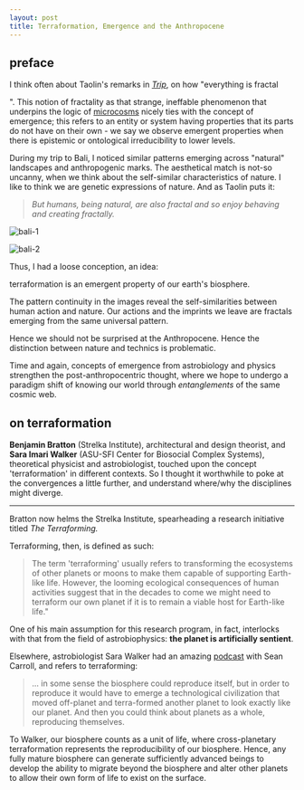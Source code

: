 ```yaml
---
layout: post
title: Terraformation, Emergence and the Anthropocene
---
```


## preface

I think often about Taolin's remarks in [*Trip*](https://www.penguinrandomhouse.com/books/547888/trip-by-tao-lin/), on how "everything is fractal

[^1]: Benoit Mandelbrot (1924-2010) invented the word "fractal", from the Latin adjective - *fractus* - whose corresponding verb - *frangere* meant "to create irregular fragments". 

". This notion of fractality as that strange, ineffable phenomenon that underpins the logic of [microcosms](https://en.wikipedia.org/wiki/Macrocosm_and_microcosm) nicely ties with the concept of emergence; this refers to an entity or system having properties that its parts do not have on their own - we say we observe emergent properties when there is epistemic or ontological irreducibility to lower levels.



During my trip to Bali, I noticed similar patterns emerging across "natural" landscapes and anthropogenic marks. The aesthetical match is not-so uncanny, when we think about the self-similar characteristics of nature. I like to think we are genetic expressions of nature. And as Taolin puts it:



> *But humans, being natural, are also fractal and so enjoy behaving and creating fractally.*



![bali-1](C:\Users\Vanessa\litepalette.github.io\assets\img\bali-1.jpg)

![bali-2](C:\Users\Vanessa\litepalette.github.io\assets\img\bali-2.jpg)



Thus, I had a loose conception, an idea: 

terraformation is an emergent property of our earth's biosphere. 



The pattern continuity in the images reveal the self-similarities between human action and nature. Our actions and the imprints we leave are fractals emerging from the same universal pattern.

Hence we should not be surprised at the Anthropocene. Hence the distinction between nature and technics is problematic. 

Time and again, concepts of emergence from astrobiology and physics strengthen the post-anthropocentric thought, where we hope to undergo a paradigm shift of knowing our world through *entanglements* of the same cosmic web. 



## on terraformation

**Benjamin Bratton** (Strelka Institute), architectural and design theorist, and **Sara Imari Walker** (ASU-SFI Center for Biosocial Complex Systems), theoretical physicist and astrobiologist, touched upon the concept 'terraformation' in different contexts. So I thought it worthwhile to poke at the convergences a little further, and understand where/why the disciplines might diverge. 

---

Bratton now helms the Strelka Institute, spearheading a research initiative titled *The Terraforming.*

Terraforming, then, is defined as such:

> The term 'terraforming' usually refers to transforming the ecosystems of other planets or moons to make them capable of supporting Earth-like life. However, the looming ecological consequences of human activities suggest that in the decades to come we might need to terraform our own planet if it is to remain a viable host for Earth-like life."

One of his main assumption for this research program, in fact, interlocks with that from the field of astrobiophysics: **the planet is artificially sentient**. 

Elsewhere, astrobiologist Sara Walker had an amazing [podcast](https://www.preposterousuniverse.com/podcast/2020/01/13/79-sara-imari-walker-on-information-and-the-origin-of-life/) with Sean Carroll, and refers to terraforming: 

> ... in some sense the biosphere could reproduce itself, but in order to reproduce it would have to emerge a technological civilization that moved off-planet and terra-formed another planet to look exactly like our planet. And then you could think about planets as a whole, reproducing themselves.

To Walker, our biosphere counts as a unit of life, where cross-planetary terraformation represents the reproducibility of our biosphere. Hence, any fully mature biosphere can generate sufficiently advanced beings to develop the ability to migrate beyond the biosphere and alter other planets to allow their own form of life to exist on the surface. 



